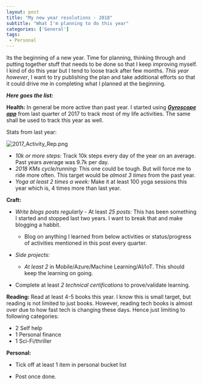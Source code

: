 ```yaml
---
layout: post
title: "My new year resolutions - 2018"
subtitle: "What I'm planning to do this year"
categories: ['General']
tags:
 - Personal
---
```


Its the beginning of a new year. Time for planning, thinking through and putting together stuff that needs to be done so that I keep improving myself. I kind of do this year but I tend to loose track after few months. _This year however_, I want to try publishing the plan and take additional efforts so that it could drive me in completing what I planned at the beginning.

***Here goes the list:***

**Health:**
In general be more active than past year. I started using ***[Gyroscope app](https://gyrosco.pe/)*** from last quarter of 2017 to track most of my life activities. The same shall be used to track this year as well.  

Stats from last year:

![2017_Activity_Rep.png]({{site.baseurl}}/img/2017_Activity_Rep.png)

 - *10k or more steps:* Track 10k steps every day of the year on an average.  Past years average was 9.7k per day.
 - *2018 KMs cycle/running:* This one could be tough. But will force me to ride more often. This target would be _almost 3 times_ from the past year.
 - *Yoga at least 2 times a week:* Make it at least 100 yoga sessions this year which is, 4 times more than last year. 

 

**Craft:** 
* _Write blogs posts regularly_ - At least *25 posts:* This has been something I started and stopped last two years. I want to break that and make blogging a habbit.
  - Blog on anything I learned from below activities or status/progress of activities mentioned in this post every quarter.

* _Side projects:_
  - *At least 2* in Mobile/Azure/Machine Learning/AI/IoT. This should keep the learning on going.

* Complete at least *2 technical certifications* to prove/validate learning.

**Reading:**
Read at least 4-5 books this year. I know this is small target, but reading is not limited to just books. However, reading tech books is almost over due to how fast tech is changing these days. Hence just limiting to following categories:
  - 2 Self help
  - 1 Personal finance
  - 1 Sci-Fi/thriller

**Personal:**
* Tick off at least 1 item in personal bucket list
 - Post once done.

